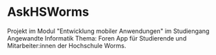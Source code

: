 # AskHSWorms
Projekt im Modul "Entwicklung mobiler Anwendungen" im Studiengang Angewandte Informatik
Thema: Foren App für Studierende und Mitarbeiter:innen der Hochschule Worms.
